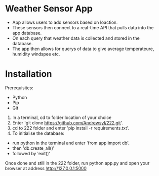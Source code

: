# Weather Sensor App

- App allows users to add sensors based on loaction.
- These sensors then connect to a real-time API that pulls data into the app database.
- On each query that weather data is collected and stored in the database.
- The app then allows for querys of data to give average temperateure, humidity windspee etc.

# Installation

Prerequisites:

- Python
- Pip
- Git

1. In a terminal, cd to folder location of your choice
2. Enter 'git clone https://github.com/Andrewsyl/222.git'.
3. cd to 222 folder and enter 'pip install -r requirements.txt'.
4. To initialise the database:

- run python in the terminal and enter 'from app import db'.
- then 'db.create_all()'
- followed by 'exit()'

Once done and still in the 222 folder, run python app.py and open your browser at address http://127.0.0.1:5000

